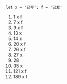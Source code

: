 `let x = '已写'; f = '已发'`
1. 1 x f
2. 7 x f
3. 9 x f
4. 13 x
5. 14 x 
6. 20 x f
7. 26 x f
8. 27 x
9. 28 
10. 35 x
11. 121 x f
12. 189 x f